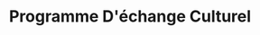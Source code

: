 ---
location: "Fès - Maroc"
title: "Programme D'échange Culturel"
pricetag: 0
description: "Engagez-vous avec les artisans et artisans locaux à Fès à travers un programme d'échange culturel. Les volontaires auront l'opportunité d'apprendre des compétences traditionnelles telles que la poterie, le tissage et le travail du cuir tout en partageant leurs propres expériences culturelles. Ce programme favorise la compréhension mutuelle et l'appréciation du riche patrimoine culturel du Maroc."
thumbnail: "https://images.unsplash.com/photo-1523240795612-9a054b0db644?q=80&w=1470&auto=format&fit=crop&ixlib=rb-4.0.3&ixid=M3wxMjA3fDB8MHxwaG90by1wYWdlfHx8fGVufDB8fHx8fA%3D%3D"
type: extra

---